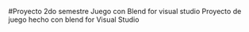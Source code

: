 #Proyecto 2do semestre Juego con Blend for visual studio
Proyecto de juego hecho con blend for Visual Studio
